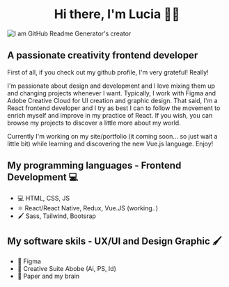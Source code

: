 <h1 align="center"> Hi there, I'm Lucia 👋🏽 </h1>

![I am GitHub Readme Generator's creator](https://media.licdn.com/dms/image/D4D16AQEiXIfdnF3rjA/profile-displaybackgroundimage-shrink_350_1400/0/1690232972689?e=1699488000&v=beta&t=ovbHplTNKStiCNOsnm869O8Gt5uUHutLUgK0dyA8kSY)

## A passionate creativity frontend developer
First of all, if you check out my github profile, I'm very grateful! Really!

I'm passionate about design and development and I love mixing them up and changing projects whenever I want. Typically, I work with Figma and Adobe Creative Cloud for UI creation and graphic design.
That said, I'm a React frontend developer and I try as best I can to follow the movement to enrich myself and improve in my practice of React. If you wish, you can browse my projects to discover a little more about my world.

Currently I'm working on my site/portfolio (it coming soon... so just wait a little bit) while learning and discovering the new Vue.js language.
Enjoy!

## My programming languages - Frontend Development 💻
- 💻 HTML, CSS, JS
- ⚛️ React/React Native, Redux, Vue.JS (working..)
- 🖌️ Sass, Tailwind, Bootsrap

## My software skils - UX/UI and Design Graphic 🖌️
- 🧩 Figma
- 🎨 Creative Suite Abobe (Ai, PS, Id)
- 🧠 Paper and my brain 
